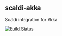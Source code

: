 ## scaldi-akka

Scaldi integration for Akka

[![Build Status](https://travis-ci.org/scaldi/scaldi-akka.png)](https://travis-ci.org/scaldi/scaldi-akka)